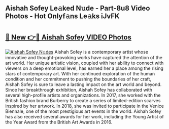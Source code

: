 ## Aishah Sofey Le𝚊ked N𝚞de - Part-8u8 Video Photos - Hot Onlyf𝚊ns Le𝚊ks iJvFK

# <h2><a href="http://ab14020.deff.icu/?id=Aishah+Sofey">🔗 New 👉🔴 Aishah Sofey VIDEO Photos</a></h2>

[![Aishah Sofey N𝚞des](https://i.imgur.com/rIISA9y.gif)](http://ab14020.deff.icu/?id=Aishah+Sofey)
Aishah Sofey is a contemporary artist whose innovative and thought-provoking works have captured the attention of the art world. Her unique artistic vision, coupled with her ability to connect with viewers on a deep emotional level, has earned her a place among the rising stars of contemporary art. With her continued exploration of the human condition and her commitment to pushing the boundaries of her craft, Aishah Sofey is sure to leave a lasting impact on the art world and beyond. Since her breakthrough exhibition, Aishah Sofey has collaborated with several high-profile artists and organizations. In 2017, she worked with the British fashion brand Burberry to create a series of limited-edition scarves inspired by her artwork. In 2018, she was invited to participate in the Venice Biennale, one of the most prestigious art events in the world. Aishah Sofey has also received several awards for her work, including the Young Artist of the Year Award from the British Art Awards in 2016.
